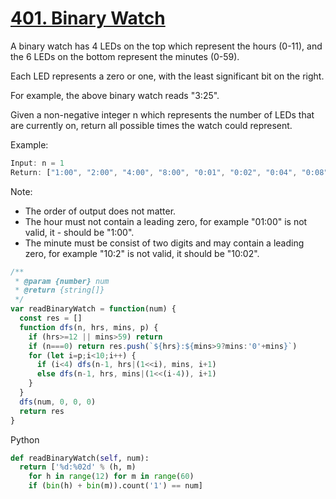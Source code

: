 
# [401. Binary Watch](https://leetcode.com/problems/binary-watch/)
A binary watch has 4 LEDs on the top which represent the hours (0-11), and the 6 LEDs on the bottom represent the minutes (0-59).

Each LED represents a zero or one, with the least significant bit on the right.

For example, the above binary watch reads "3:25".

Given a non-negative integer n which represents the number of LEDs that are currently on, return all possible times the watch could represent.

Example:
```js
Input: n = 1
Return: ["1:00", "2:00", "4:00", "8:00", "0:01", "0:02", "0:04", "0:08", "0:16", "0:32"]
```
Note:
- The order of output does not matter.
- The hour must not contain a leading zero, for example "01:00" is not valid, it - should be "1:00".
- The minute must be consist of two digits and may contain a leading zero, for example "10:2" is not valid, it should be "10:02".

```js
/**
 * @param {number} num
 * @return {string[]}
 */
var readBinaryWatch = function(num) {
  const res = []
  function dfs(n, hrs, mins, p) {
    if (hrs>=12 || mins>59) return
    if (n===0) return res.push(`${hrs}:${mins>9?mins:'0'+mins}`)
    for (let i=p;i<10;i++) {
      if (i<4) dfs(n-1, hrs|(1<<i), mins, i+1)
      else dfs(n-1, hrs, mins|(1<<(i-4)), i+1)
    }
  }
  dfs(num, 0, 0, 0)
  return res
}
```
Python
```python
def readBinaryWatch(self, num):
  return ['%d:%02d' % (h, m)
    for h in range(12) for m in range(60)
    if (bin(h) + bin(m)).count('1') == num]
```

